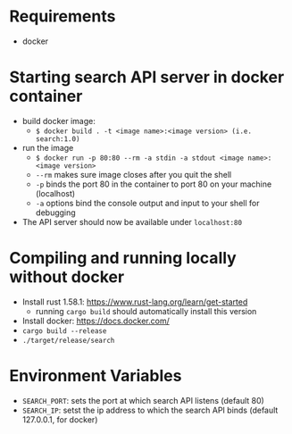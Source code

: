 # Requirements
- docker

# Starting search API server in docker container
- build docker image:
    - `$ docker build . -t <image name>:<image version> (i.e. search:1.0)`
- run the image
    - `$ docker run -p 80:80 --rm -a stdin -a stdout <image name>:<image version>`
    - `--rm` makes sure image closes after you quit the shell
    - `-p` binds the port 80 in the container to port 80 on your machine (localhost)
    - `-a` options bind the console output and input to your shell for debugging
- The API server should now be available under `localhost:80`

# Compiling and running locally without docker
- Install rust 1.58.1: https://www.rust-lang.org/learn/get-started
    - running `cargo build` should automatically install this version
- Install docker: https://docs.docker.com/
- `cargo build --release`
- `./target/release/search`

# Environment Variables
- `SEARCH_PORT`: sets the port at which search API listens (default 80)
- `SEARCH_IP`: setst the ip address to which the search API binds (default 127.0.0.1, for docker) 
